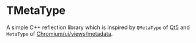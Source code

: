 # TMetaType

A simple C++ reflection library which is inspired by `QMetaType` of [Qt5](https://github.com/qt/qt5) and `MetaType` of [Chromium/ui/views/metadata](https://chromium.googlesource.com/chromium/src.git/+/refs/heads/master/ui/views/metadata/).
